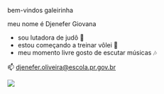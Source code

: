 
bem-vindos galeirinha 

meu nome é Djenefer Giovana 

- sou lutadora de judô 🥋
-  estou começando a treinar vôlei 🏐
-  meu momento livre gosto de escutar músicas 🎶

📫 djenefer.oliveira@escola.pr.gov.br


![](https://media.tenor.com/NOGjHRHDL_cAAAAC/naruto-uzumaki-naruto.gif)

